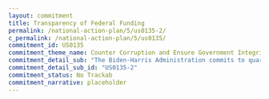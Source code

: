 ```yaml
---
layout: commitment
title: Transparency of Federal Funding
permalink: /national-action-plan/5/us0135-2/
c_permalink: /national-action-plan/5/us0135/
commitment_id: US0135
commitment_theme_name: Counter Corruption and Ensure Government Integrity and Accountability to the Public
commitment_detail_sub: "The Biden-Harris Administration commits to quarterly reporting against success metrics and milestones on performance.gov/pma "
commitment_detail_sub_id: "US0135-2"
commitment_status: No Trackab
commitment_narrative: placeholder
---
```


